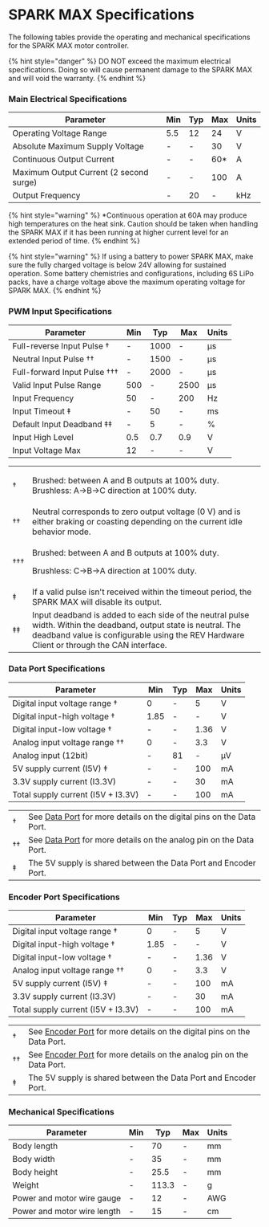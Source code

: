 # SPARK MAX Specifications

The following tables provide the operating and mechanical specifications for the SPARK MAX motor controller.&#x20;

{% hint style="danger" %}
DO NOT exceed the maximum electrical specifications. Doing so will cause permanent damage to the SPARK MAX and will void the warranty.
{% endhint %}

### Main Electrical Specifications

| Parameter                               | Min | Typ | Max  | Units |
| --------------------------------------- | --- | --- | ---- | ----- |
| Operating Voltage Range                 | 5.5 | 12  | 24   | V     |
| Absolute Maximum Supply Voltage         | -   | -   | 30   | V     |
| Continuous Output Current               | -   | -   | 60\* | A     |
| Maximum Output Current (2 second surge) | -   | -   | 100  | A     |
| Output Frequency                        | -   | 20  | -    | kHz   |

{% hint style="warning" %}
\*Continuous operation at 60A may produce high temperatures on the heat sink. Caution should be taken when handling the SPARK MAX if it has been running at higher current level for an extended period of time.
{% endhint %}

{% hint style="warning" %}
If using a battery to power SPARK MAX, make sure the fully charged voltage is below 24V allowing for sustained operation. Some battery chemistries and configurations, including 6S LiPo packs, have a charge voltage above the maximum operating voltage for SPARK MAX.
{% endhint %}

### PWM Input Specifications

| Parameter                    | Min | Typ  | Max  | Units |
| ---------------------------- | --- | ---- | ---- | ----- |
| Full-reverse Input Pulse †   | -   | 1000 | -    | μs    |
| Neutral Input Pulse ††       | -   | 1500 | -    | μs    |
| Full-forward Input Pulse ††† | -   | 2000 | -    | μs    |
| Valid Input Pulse Range      | 500 | -    | 2500 | μs    |
| Input Frequency              | 50  | -    | 200  | Hz    |
| Input Timeout ‡              | -   | 50   | -    | ms    |
| Default Input Deadband ‡‡    | -   | 5    | -    | %     |
| Input High Level             | 0.5 | 0.7  | 0.9  | V     |
| Input Voltage Max            | 12  | -    | -    | V     |

|      |                                                                                                                                                                                                               |
| ---- | ------------------------------------------------------------------------------------------------------------------------------------------------------------------------------------------------------------- |
| †    | <p>Brushed: between A and B outputs at 100% duty. <br>Brushless: A->B->C direction at 100% duty.</p>                                                                                                          |
| ††   | Neutral corresponds to zero output voltage (0 V) and is either braking or coasting depending on the current idle behavior mode.                                                                               |
| †††  | <p>Brushed:  between A and B outputs at 100% duty.</p><p>Brushless: C->B->A direction at 100% duty.</p>                                                                                                       |
| ‡    | If a valid pulse isn't received within the timeout period, the SPARK MAX will disable its output.                                                                                                             |
| ‡‡   | Input deadband is added to each side of the neutral pulse width. Within the deadband, output state is neutral. The deadband value is configurable using the REV Hardware Client or through the CAN interface. |

### Data Port Specifications

| **Parameter**                      | **Min** | **Typ** | **Max** | **Units** |
| ---------------------------------- | ------- | ------- | ------- | --------- |
| Digital input voltage range †      | 0       | -       | 5       | V         |
| Digital input-high voltage †       | 1.85    | -       | -       | V         |
| Digital input-low voltage †        | -       | -       | 1.36    | V         |
| Analog input voltage range ††      | 0       | -       | 3.3     | V         |
| Analog input (12bit)               | -       | 81      | -       | μV        |
| 5V supply current (I5V) ‡          | -       | -       | 100     | mA        |
| 3.3V supply current (I3.3V)        | -       | -       | 30      | mA        |
| Total supply current (I5V + I3.3V) | -       | -       | 100     | mA        |

|     |                                                                                                          |
| --- | -------------------------------------------------------------------------------------------------------- |
| †   | See [Data Port](feature-description/data-port.md) for more details on the digital pins on the Data Port. |
| ††  | See [Data Port](feature-description/data-port.md) for more details on the analog pin on the Data Port.   |
| ‡   | The 5V supply is shared between the Data Port and Encoder Port.                                          |

### Encoder Port Specifications

| **Parameter**                      | **Min** | **Typ** | **Max** | **Units** |
| ---------------------------------- | ------- | ------- | ------- | --------- |
| Digital input voltage range †      | 0       | -       | 5       | V         |
| Digital input-high voltage †       | 1.85    | -       | -       | V         |
| Digital input-low voltage †        | -       | -       | 1.36    | V         |
| Analog input voltage range ††      | 0       | -       | 3.3     | V         |
| 5V supply current (I5V) ‡          | -       | -       | 100     | mA        |
| 3.3V supply current (I3.3V)        | -       | -       | 30      | mA        |
| Total supply current (I5V + I3.3V) | -       | -       | 100     | mA        |

|    |                                                                                                                |
| -- | -------------------------------------------------------------------------------------------------------------- |
| †  | See [Encoder Port](feature-description/encoder-port.md) for more details on the digital pins on the Data Port. |
| †† | See [Encoder Port](feature-description/encoder-port.md) for more details on the analog pin on the Data Port.   |
| ‡  | The 5V supply is shared between the Data Port and Encoder Port.                                                |

### Mechanical Specifications

| **Parameter**               | **Min** | **Typ** | **Max** | **Units** |
| --------------------------- | ------- | ------- | ------- | --------- |
| Body length                 | -       | 70      | -       | mm        |
| Body width                  | -       | 35      | -       | mm        |
| Body height                 | -       | 25.5    | -       | mm        |
| Weight                      | -       | 113.3   | -       | g         |
| Power and motor wire gauge  | -       | 12      | -       | AWG       |
| Power and motor wire length | -       | 15      | -       | cm        |
